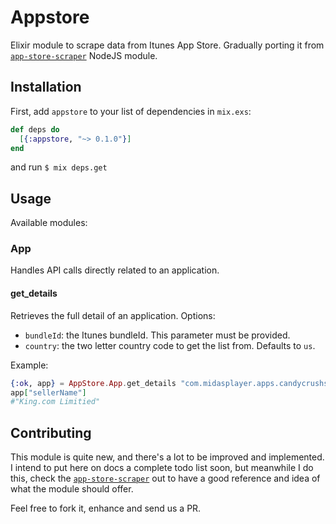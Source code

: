 # Appstore

Elixir module to scrape data from Itunes App Store.
Gradually porting it from [`app-store-scraper`](https://github.com/facundoolano/app-store-scraper) NodeJS module. 

## Installation

First, add `appstore` to your list of dependencies in `mix.exs`:

```elixir
def deps do
  [{:appstore, "~> 0.1.0"}]
end
```
and run `$ mix deps.get`

## Usage

Available modules:

### App

Handles API calls directly related to an application.

#### get_details

Retrieves the full detail of an application. Options:

- `bundleId`: the Itunes bundleId. This parameter must be provided. 
- `country`: the two letter country code to get the list from. Defaults to `us`.

Example: 

```elixir
{:ok, app} = AppStore.App.get_details "com.midasplayer.apps.candycrushsaga"
app["sellerName"] 
#"King.com Limitied"
```

## Contributing

This module is quite new, and there's a lot to be improved and implemented. 
I intend to put here on docs a complete todo list soon, but meanwhile I do this, check the [`app-store-scraper`](https://github.com/facundoolano/app-store-scraper) out to have a good reference and idea of what the module should offer. 

Feel free to fork it, enhance and send us a PR.

